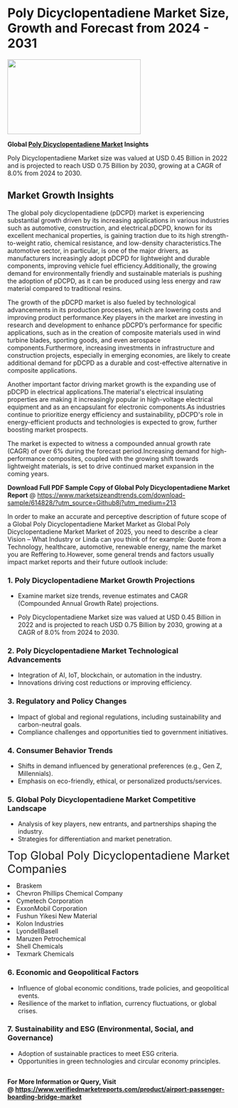 <H1>Poly Dicyclopentadiene Market Size, Growth and Forecast from 2024 - 2031</H1><img class="aligncenter size-medium wp-image-584254" src="https://thirdeyenews.in/wp-content/uploads/2024/09/Global-Market-Research-300x168.jpeg" alt="" width="300" height="168" /><p><strong>Global&nbsp;<a href="https://www.marketsizeandtrends.com/download-sample/614828/?utm_source=Github8j?utm_medium=213">Poly Dicyclopentadiene Market</a> Insights</strong></p><p>Poly Dicyclopentadiene Market size was valued at USD 0.45 Billion in 2022 and is projected to reach USD 0.75 Billion by 2030, growing at a CAGR of 8.0% from 2024 to 2030.</p><p><h2>Market Growth Insights</h2> <p>The global poly dicyclopentadiene (pDCPD) market is experiencing substantial growth driven by its increasing applications in various industries such as automotive, construction, and electrical.pDCPD, known for its excellent mechanical properties, is gaining traction due to its high strength-to-weight ratio, chemical resistance, and low-density characteristics.The automotive sector, in particular, is one of the major drivers, as manufacturers increasingly adopt pDCPD for lightweight and durable components, improving vehicle fuel efficiency.Additionally, the growing demand for environmentally friendly and sustainable materials is pushing the adoption of pDCPD, as it can be produced using less energy and raw material compared to traditional resins.</p> <p>The growth of the pDCPD market is also fueled by technological advancements in its production processes, which are lowering costs and improving product performance.Key players in the market are investing in research and development to enhance pDCPD’s performance for specific applications, such as in the creation of composite materials used in wind turbine blades, sporting goods, and even aerospace components.Furthermore, increasing investments in infrastructure and construction projects, especially in emerging economies, are likely to create additional demand for pDCPD as a durable and cost-effective alternative in composite applications.</p> <p>Another important factor driving market growth is the expanding use of pDCPD in electrical applications.The material's electrical insulating properties are making it increasingly popular in high-voltage electrical equipment and as an encapsulant for electronic components.As industries continue to prioritize energy efficiency and sustainability, pDCPD's role in energy-efficient products and technologies is expected to grow, further boosting market prospects.</p> <p>The market is expected to witness a compounded annual growth rate (CAGR) of over 6% during the forecast period.Increasing demand for high-performance composites, coupled with the growing shift towards lightweight materials, is set to drive continued market expansion in the coming years.</p> <p><span class=""><strong>Download Full PDF Sample Copy of Global Poly Dicyclopentadiene Market Report</strong> @ <a href="https://www.marketsizeandtrends.com/download-sample/614828/?utm_source=Github8j?utm_medium=213" target="_blank">https://www.marketsizeandtrends.com/download-sample/614828/?utm_source=Github8j?utm_medium=213</a></span></p><p>In order to make an accurate and perceptive description of future scope of a Global&nbsp;Poly Dicyclopentadiene Market Market as Global&nbsp;Poly Dicyclopentadiene Market Market of 2025, you need to describe a clear Vision &ndash; What Industry or Linda can you think of for example: Quote from a Technology, healthcare, automotive, renewable energy, name the market you are Reffering to.However, some general trends and factors usually impact market reports and their future outlook include:</p><h3>1.&nbsp;<strong>Poly Dicyclopentadiene Market Growth Projections</strong></h3><ul><li>Examine market size trends, revenue estimates and CAGR (Compounded Annual Growth Rate) projections.</li><li><p>Poly Dicyclopentadiene Market size was valued at USD 0.45 Billion in 2022 and is projected to reach USD 0.75 Billion by 2030, growing at a CAGR of 8.0% from 2024 to 2030.</p></li></ul><h3>2.&nbsp;<strong>Poly Dicyclopentadiene Market Technological Advancements</strong></h3><ul><li>Integration of AI, IoT, blockchain, or automation in the industry.</li><li>Innovations driving cost reductions or improving efficiency.</li></ul><h3>3.&nbsp;<strong>Regulatory and Policy Changes</strong></h3><ul><li>Impact of global and regional regulations, including sustainability and carbon-neutral goals.</li><li>Compliance challenges and opportunities tied to government initiatives.</li></ul><h3>4.&nbsp;<strong>Consumer Behavior Trends</strong></h3><ul><li>Shifts in demand influenced by generational preferences (e.g., Gen Z, Millennials).</li><li>Emphasis on eco-friendly, ethical, or personalized products/services.</li></ul><h3>5.&nbsp;<strong>Global Poly Dicyclopentadiene Market Competitive Landscape</strong></h3><ul><li>Analysis of key players, new entrants, and partnerships shaping the industry.</li><li>Strategies for differentiation and market penetration.</li></ul><p data-pm-slice="1 1 []"><span style="color: inherit; font-family: inherit; font-size: 25px;">Top Global Poly Dicyclopentadiene Market Companies</span></p><div class="" data-test-id=""><p><li> Braskem</li><li> Chevron Phillips Chemical Company</li><li> Cymetech Corporation</li><li> ExxonMobil Corporation</li><li> Fushun Yikesi New Material</li><li> Kolon Industries</li><li> LyondellBasell</li><li> Maruzen Petrochemical</li><li> Shell Chemicals</li><li> Texmark Chemicals</li></p></div><h3>6.&nbsp;<strong>Economic and Geopolitical Factors</strong></h3><ul><li>Influence of global economic conditions, trade policies, and geopolitical events.</li><li>Resilience of the market to inflation, currency fluctuations, or global crises.</li></ul><h3>7.&nbsp;<strong>Sustainability and ESG (Environmental, Social, and Governance)</strong></h3><ul><li>Adoption of sustainable practices to meet ESG criteria.</li><li>Opportunities in green technologies and circular economy principles.</li></ul><h2><strong style="font-size: 14px;">For More Information or Query, Visit @&nbsp;</strong><a style="background-color: #ffffff; font-size: 14px;" href="https://www.marketsizeandtrends.com/report/poly-dicyclopentadiene-market/" target="_blank">https://www.verifiedmarketreports.com/product/airport-passenger-boarding-bridge-market</a></h2>